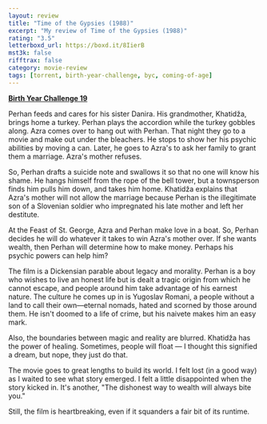```yaml
---
layout: review
title: "Time of the Gypsies (1988)"
excerpt: "My review of Time of the Gypsies (1988)"
rating: "3.5"
letterboxd_url: https://boxd.it/8IierB
mst3k: false
rifftrax: false
category: movie-review
tags: [torrent, birth-year-challenge, byc, coming-of-age]
---
```


<b><a href="https://boxd.it/sWI7Y" target="_blank" rel="noopener">Birth Year Challenge 19</a></b>

Perhan feeds and cares for his sister Danira. His grandmother, Khatidža, brings home a turkey. Perhan plays the accordion while the turkey gobbles along. Azra comes over to hang out with Perhan. That night they go to a movie and make out under the bleachers. He stops to show her his psychic abilities by moving a can. Later, he goes to Azra's to ask her family to grant them a marriage. Azra's mother refuses.

So, Perhan drafts a suicide note and swallows it so that no one will know his shame. He hangs himself from the rope of the bell tower, but a townsperson finds him pulls him down, and takes him home. Khatidža explains that Azra's mother will not allow the marriage because Perhan is the illegitimate son of a Slovenian soldier who impregnated his late mother and left her destitute.

At the Feast of St. George, Azra and Perhan make love in a boat. So, Perhan decides he will do whatever it takes to win Azra's mother over. If she wants wealth, then Perhan will determine how to make money. Perhaps his psychic powers can help him?

The film is a Dickensian parable about legacy and morality. Perhan is a boy who wishes to live an honest life but is dealt a tragic origin from which he cannot escape, and people around him take advantage of his earnest nature. The culture he comes up in is Yugoslav Romani, a people without a land to call their own—eternal nomads, hated and scorned by those around them. He isn't doomed to a life of crime, but his naivete makes him an easy mark.

Also, the boundaries between magic and reality are blurred. Khatidža has the power of healing. Sometimes, people will float — I thought this signified a dream, but nope, they just do that.

The movie goes to great lengths to build its world. I felt lost (in a good way) as I waited to see what story emerged. I felt a little disappointed when the story kicked in. It's another, "The dishonest way to wealth will always bite you."

Still, the film is heartbreaking, even if it squanders a fair bit of its runtime.
